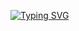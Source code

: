 [![Typing SVG](https://readme-typing-svg.demolab.com?font=Fira+Code&weight=700&size=22&duration=5005&pause=1000&color=1D6686&center=true&vCenter=true&multiline=true&width=650&height=100&lines=Conquering+the+IT+space+;Making+my+way+through+the+asteroids+of+reality;May+the+Force+be+with+me)](https://git.io/typing-svg)
